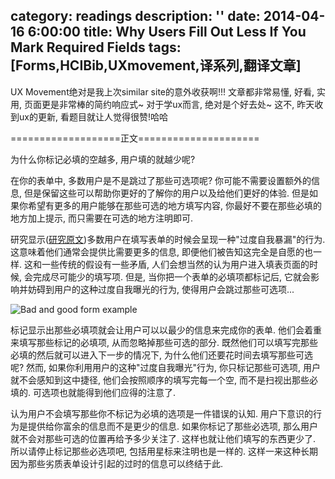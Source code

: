 category: readings
description: ''
date: 2014-04-16 6:00:00
title: Why Users Fill Out Less If You Mark Required Fields
tags: [Forms,HCIBib,UXmovement,译系列,翻译文章]
---

UX Movement绝对是我上次similar site的意外收获啊!!! 文章都非常易懂, 好看, 实用, 页面更是非常棒的简约响应式~ 对于学ux而言, 绝对是个好去处~ 这不, 昨天收到ux的更新, 看题目就让人觉得很赞!哈哈

===================正文=====================

为什么你标记必填的空越多, 用户填的就越少呢?

在你的表单中, 多数用户是不是跳过了那些可选项呢? 你可能不需要设置额外的信息, 但是保留这些可以帮助你更好的了解你的用户以及给他们更好的体验. 但是如果你希望有更多的用户能够在那些可选的地方填写内容, 你最好不要在那些必填的地方加上提示, 而只需要在可选的地方注明即可.

研究显示(<a href="http://preibusch.de/publications/Preibusch-Krol-Beresford__voluntary_over-disclosure.pdf" target="_blank">研究原文</a>)多数用户在填写表单的时候会呈现一种"过度自我暴漏"的行为. 这意味着他们通常会提供比需要更多的信息, 即便他们被告知这完全是自愿的也一样. 这和一些传统的假设有一些矛盾, 人们会想当然的认为用户进入填表页面的时候, 会完成尽可能少的填写项. 但是, 当你把一个表单的必填项都标记后, 它就会影响并妨碍到用户的这种过度自我曝光的行为, 使得用户会跳过那些可选项...

<img src="http://uxmovement.com/wp-content/uploads/2014/04/mark-optional-fields.png" alt="Bad and good form example" />

标记显示出那些必填项就会让用户可以以最少的信息来完成你的表单. 他们会着重来填写那些标记的必填项, 从而忽略掉那些可选的部分. 既然他们可以填写完那些必填的然后就可以进入下一步的情况下, 为什么他们还要花时间去填写那些可选呢? 然而, 如果你利用用户的这种"过度自我曝光"行为, 你只标记那些可选项, 用户就不会感知到这中捷径, 他们会按照顺序的填写完每一个空, 而不是扫视出那些必填的. 可选项也就能得到他们应得的注意了.

认为用户不会填写那些你不标记为必填的选项是一件错误的认知. 用户下意识的行为是提供给你富余的信息而不是更少的信息. 如果你标记了那些必选项, 那么用户就不会对那些可选的位置再给予多少关注了. 这样也就让他们填写的东西更少了. 所以请停止标记那些必选项吧, 包括用星标来注明也是一样的. 这样一来这种长期因为那些劣质表单设计引起的过时的信息可以终结于此.
